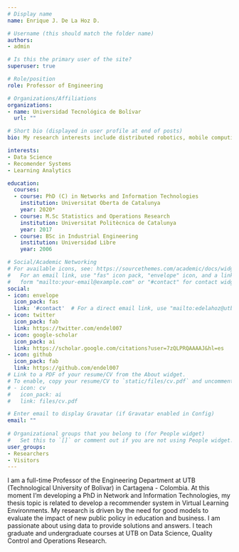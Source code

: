 ```yaml
---
# Display name
name: Enrique J. De La Hoz D.

# Username (this should match the folder name)
authors:
- admin

# Is this the primary user of the site?
superuser: true

# Role/position
role: Professor of Engineering

# Organizations/Affiliations
organizations:
- name: Universidad Tecnológica de Bolívar
  url: ""

# Short bio (displayed in user profile at end of posts)
bio: My research interests include distributed robotics, mobile computing and programmable matter.

interests:
- Data Science
- Recomender Systems
- Learning Analytics

education:
  courses:
  - course: PhD (C) in Networks and Information Technologies
    institution: Universitat Oberta de Catalunya
    year: 2020*
  - course: M.Sc Statistics and Operations Research
    institution: Universitat Politècnica de Catalunya
    year: 2017
  - course: BSc in Industrial Engineering
    institution: Universidad Libre 
    year: 2006

# Social/Academic Networking
# For available icons, see: https://sourcethemes.com/academic/docs/widgets/#icons
#   For an email link, use "fas" icon pack, "envelope" icon, and a link in the
#   form "mailto:your-email@example.com" or "#contact" for contact widget.
social:
- icon: envelope
  icon_pack: fas
  link: '#contact'  # For a direct email link, use "mailto:edelahoz@utb.edu.co".
- icon: twitter
  icon_pack: fab
  link: https://twitter.com/endel007
- icon: google-scholar
  icon_pack: ai
  link: https://scholar.google.com/citations?user=7zQLPRQAAAAJ&hl=es
- icon: github
  icon_pack: fab
  link: https://github.com/endel007
# Link to a PDF of your resume/CV from the About widget.
# To enable, copy your resume/CV to `static/files/cv.pdf` and uncomment the lines below.  
# - icon: cv
#   icon_pack: ai
#   link: files/cv.pdf

# Enter email to display Gravatar (if Gravatar enabled in Config)
email: ""
  
# Organizational groups that you belong to (for People widget)
#   Set this to `[]` or comment out if you are not using People widget.  
user_groups:
- Researchers
- Visitors
---
```


I am a full-time Professor of the Engineering Department at UTB (Technological University of Bolivar) in Cartagena - Colombia. At this moment I’m developing a PhD in Network and Information Technologies, my thesis topic is related to develop a recommender system in Virtual Learning Environments. My research is driven by the need for good models to evaluate the impact of new public policy in education and business. I am passionate about using data to provide solutions and answers. I teach graduate and undergraduate courses at UTB on Data Science, Quality Control and Operations Research.
